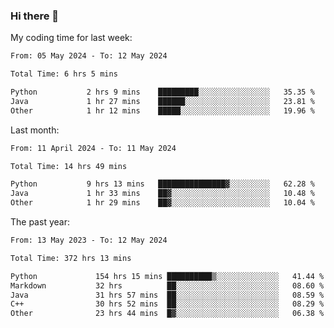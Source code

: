 ### Hi there 👋

My coding time for last week:

<!--START_SECTION:week-->

```txt
From: 05 May 2024 - To: 12 May 2024

Total Time: 6 hrs 5 mins

Python           2 hrs 9 mins    █████████░░░░░░░░░░░░░░░░   35.35 %
Java             1 hr 27 mins    ██████░░░░░░░░░░░░░░░░░░░   23.81 %
Other            1 hr 12 mins    █████░░░░░░░░░░░░░░░░░░░░   19.96 %
```

<!--END_SECTION:week-->

Last month:

<!--START_SECTION:month-->

```txt
From: 11 April 2024 - To: 11 May 2024

Total Time: 14 hrs 49 mins

Python           9 hrs 13 mins   ███████████████▓░░░░░░░░░   62.28 %
Java             1 hr 33 mins    ██▓░░░░░░░░░░░░░░░░░░░░░░   10.48 %
Other            1 hr 29 mins    ██▓░░░░░░░░░░░░░░░░░░░░░░   10.04 %
```

<!--END_SECTION:month-->

The past year:

<!--START_SECTION:year-->

```txt
From: 13 May 2023 - To: 12 May 2024

Total Time: 372 hrs 13 mins

Python             154 hrs 15 mins ██████████▒░░░░░░░░░░░░░░   41.44 %
Markdown           32 hrs          ██░░░░░░░░░░░░░░░░░░░░░░░   08.60 %
Java               31 hrs 57 mins  ██░░░░░░░░░░░░░░░░░░░░░░░   08.59 %
C++                30 hrs 52 mins  ██░░░░░░░░░░░░░░░░░░░░░░░   08.29 %
Other              23 hrs 44 mins  █▓░░░░░░░░░░░░░░░░░░░░░░░   06.38 %
```

<!--END_SECTION:year-->
